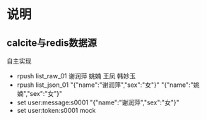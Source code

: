 # 说明
## calcite与redis数据源
自主实现

* rpush list_raw_01 谢润萍 姚婻 王凤 韩妙玉
* rpush list_json_01 "{\"name\":\"谢润萍\",\"sex\":\"女\"}" "{\"name\":\"姚婻\",\"sex\":\"女\"}"
* set user:message:s0001 "{\"name\":\"谢润萍\",\"sex\":\"女\"}"
* set user:token:s0001 mock